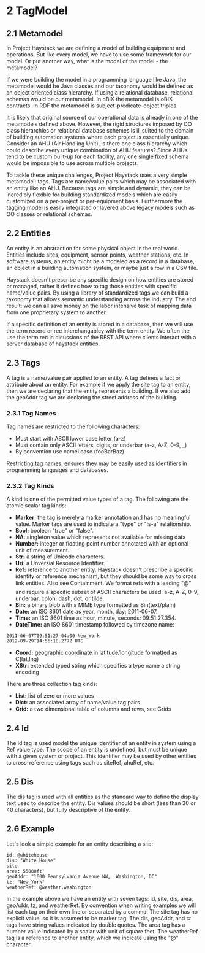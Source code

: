 # 2 TagModel
## 2.1 Metamodel
In Project Haystack we are defining a model of building equipment and operations. But like every model, we have to use some framework for our model. Or put another way, what is the model of the model - the metamodel?

If we were building the model in a programming language like Java, the metamodel would be Java classes and our taxonomy would be defined as an object oriented class hierarchy. If using a relational database, relational schemas would be our metamodel. In oBIX the metamodel is oBIX contracts. In RDF the metamodel is subject-predicate-object triples.

It is likely that original source of our operational data is already in one of the metamodels defined above. However, the rigid structures imposed by OO class hierarchies or relational database schemes is ill suited to the domain of building automation systems where each project is essentially unique. Consider an AHU (Air Handling Unit), is there one class hierarchy which could describe every unique combination of AHU features? Since AHUs tend to be custom built-up for each facility, any one single fixed schema would be impossible to use across multiple projects.

To tackle these unique challenges, Project Haystack uses a very simple metamodel: tags. Tags are name/value pairs which may be associated with an entity like an AHU. Because tags are simple and dynamic, they can be incredibly flexible for building standardized models which are easily customized on a per-project or per-equipment basis. Furthermore the tagging model is easily integrated or layered above legacy models such as OO classes or relational schemas.

## 2.2 Entities
An entity is an abstraction for some physical object in the real world. Entities include sites, equipment, sensor points, weather stations, etc. In software systems, an entity might be a modeled as a record in a database, an object in a building automation system, or maybe just a row in a CSV file.

Haystack doesn't prescribe any specific design on how entities are stored or managed, rather it defines how to tag those entities with specific name/value pairs. By using a library of standardized tags we can build a taxonomy that allows semantic understanding across the industry. The end result: we can all save money on the labor intensive task of mapping data from one proprietary system to another.

If a specific definition of an entity is stored in a database, then we will use the term record or rec interchangabley with the term entity. We often the use the term rec in dicussions of the REST API where clients interact with a server database of haystack entities.

## 2.3 Tags
A tag is a name/value pair applied to an entity. A tag defines a fact or attribute about an entity. For example if we apply the site tag to an entity, then we are declaring that the entity represents a building. If we also add the geoAddr tag we are declaring the street address of the building.

### 2.3.1 Tag Names
Tag names are restricted to the following characters:

+ Must start with ASCII lower case letter (a-z)
+ Must contain only ASCII letters, digits, or underbar (a-z, A-Z, 0-9, _)
+ By convention use camel case (fooBarBaz)

Restricting tag names, ensures they may be easily used as identifiers in programming languages and databases.

### 2.3.2 Tag Kinds
A kind is one of the permitted value types of a tag. The following are the atomic scalar tag kinds:

+ **Marker:** the tag is merely a marker annotation and has no meaningful value. Marker tags are used to indicate a "type" or "is-a" relationship.
+ **Bool:** boolean "true" or "false".
+ **NA:** singleton value which represents not available for missing data
+ **Number:** integer or floating point number annotated with an optional unit of measurement.
+ **Str:** a string of Unicode characters.
+ **Uri:** a Unversial Resource Identifier.
+ **Ref:** reference to another entity. Haystack doesn't prescribe a specific identity or reference mechanism, but they should be some way to cross link entities. Also see Containment. We format refs with a leading "@" and require a specific subset of ASCII characters be used: a-z, A-Z, 0-9, underbar, colon, dash, dot, or tilde.
+ **Bin:** a binary blob with a MIME type formatted as Bin(text/plain)
+ **Date:** an ISO 8601 date as year, month, day: 2011-06-07.
+ **Time:** an ISO 8601 time as hour, minute, seconds: 09:51:27.354.
+ **DateTime:** an ISO 8601 timestamp followed by timezone name:
```
2011-06-07T09:51:27-04:00 New_York
2012-09-29T14:56:18.277Z UTC
```
+ **Coord:** geographic coordinate in latitude/longitude formatted as C(lat,lng)
+ **XStr:** extended typed string which specifies a type name a string encoding

There are three collection tag kinds:

+ **List:** list of zero or more values
+ **Dict:** an associated array of name/value tag pairs
+ **Grid:** a two dimensional table of columns and rows, see Grids 

## 2.4 Id
The id tag is used model the unique identifier of an entity in system using a Ref value type. The scope of an entity is undefined, but must be unique with a given system or project. This identifier may be used by other entities to cross-reference using tags such as siteRef, ahuRef, etc.

## 2.5 Dis
The dis tag is used with all entities as the standard way to define the display text used to describe the entity. Dis values should be short (less than 30 or 40 characters), but fully descriptive of the entity.

## 2.6 Example
Let's look a simple example for an entity describing a site:
```
id: @whitehouse
dis: "White House"
site
area: 55000ft²
geoAddr: "1600 Pennsylvania Avenue NW,  Washington, DC"
tz: "New_York"
weatherRef: @weather.washington
```
In the example above we have an entity with seven tags: id, site, dis, area, geoAddr, tz, and weatherRef. By convention when writing examples we will list each tag on their own line or separated by a comma. The site tag has no explicit value, so it is assumed to be marker tag. The dis, geoAddr, and tz tags have string values indicated by double quotes. The area tag has a number value indicated by a scalar with unit of square feet. The weatherRef tag is a reference to another entity, which we indicate using the "@" character.




